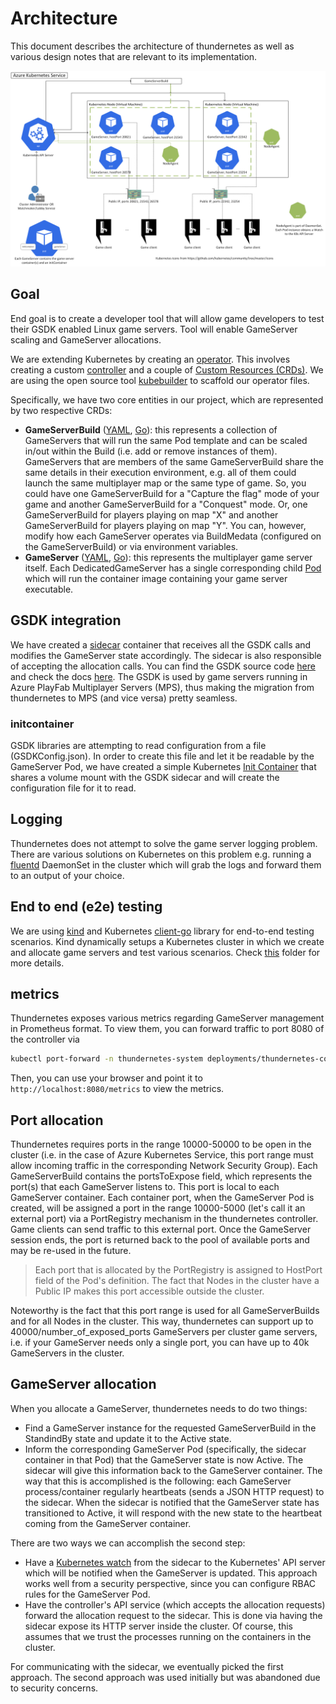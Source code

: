 # Architecture

This document describes the architecture of thundernetes as well as various design notes that are relevant to its implementation.

![Architecture diagram](diagram.png)

## Goal

End goal is to create a developer tool that will allow game developers to test their GSDK enabled Linux game servers. Tool will enable GameServer scaling and GameServer allocations. 

We are extending Kubernetes by creating an [operator](https://kubernetes.io/docs/concepts/extend-kubernetes/operator/). This involves creating a custom [controller](https://kubernetes.io/docs/concepts/architecture/controller/) and a couple of [Custom Resources (CRDs)](https://kubernetes.io/docs/concepts/extend-kubernetes/api-extension/custom-resources/). We are using the open source tool [kubebuilder](https://github.com/kubernetes-sigs/kubebuilder) to scaffold our operator files.

Specifically, we have two core entities in our project, which are represented by two respective CRDs:

- **GameServerBuild** ([YAML](../operator/config/crd/bases/mps.playfab.com_gameserverbuildss.yaml), [Go](../operator/api/v1alpha1/gameserverbuild_types.go)): this represents a collection of GameServers that will run the same Pod template and can be scaled in/out within the Build (i.e. add or remove instances of them). GameServers that are members of the same GameServerBuild share the same details in their execution environment, e.g. all of them could launch the same multiplayer map or the same type of game. So, you could have one GameServerBuild for a "Capture the flag" mode of your game and another GameServerBuild for a "Conquest" mode. Or, one GameServerBuild for players playing on map "X" and another GameServerBuild for players playing on map "Y". You can, however, modify how each GameServer operates via BuildMedata (configured on the GameServerBuild) or via environment variables. 
- **GameServer** ([YAML](../operator/config/crd/bases/mps.playfab.com_gameservers.yaml), [Go](../operator/api/v1alpha1/gameserver_types.go)): this represents the multiplayer game server itself. Each DedicatedGameServer has a single corresponding child [Pod](https://kubernetes.io/docs/concepts/workloads/pods/pod/) which will run the container image containing your game server executable.

## GSDK integration

We have created a [sidecar](https://www.magalix.com/blog/the-sidecar-pattern) container that receives all the GSDK calls and modifies the GameServer state accordingly. The sidecar is also responsible of accepting the allocation calls. You can find the GSDK source code [here](https://github.com/PlayFab/gsdk) and check the docs [here](https://docs.microsoft.com/en-us/gaming/playfab/features/multiplayer/servers/integrating-game-servers-with-gsdk). The GSDK is used by game servers running in Azure PlayFab Multiplayer Servers (MPS), thus making the migration from thundernetes to MPS (and vice versa) pretty seamless.

### initcontainer

GSDK libraries are attempting to read configuration from a file (GSDKConfig.json). In order to create this file and let it be readable by the GameServer Pod, we have created a simple Kubernetes [Init Container](https://kubernetes.io/docs/concepts/workloads/pods/init-containers/) that shares a volume mount with the GSDK sidecar and will create the configuration file for it to read.

## Logging

Thundernetes does not attempt to solve the game server logging problem. There are various solutions on Kubernetes on this problem e.g. running a [fluentd](https://www.fluentd.org/) DaemonSet in the cluster which will grab the logs and forward them to an output of your choice. 

## End to end (e2e) testing

We are using [kind](https://kind.sigs.k8s.io/) and Kubernetes [client-go](https://github.com/kubernetes/client-go) library for end-to-end testing scenarios. Kind dynamically setups a Kubernetes cluster in which we create and allocate game servers and test various scenarios. Check [this](../e2e) folder for more details.

## metrics 

Thundernetes exposes various metrics regarding GameServer management in Prometheus format. To view them, you can forward traffic to port 8080 of the controller via

```bash
kubectl port-forward -n thundernetes-system deployments/thundernetes-controller-manager 8080:8080
```

Then, you can use your browser and point it to `http://localhost:8080/metrics` to view the metrics.

## Port allocation

Thundernetes requires ports in the range 10000-50000 to be open in the cluster (i.e. in the case of Azure Kubernetes Service, this port range must allow incoming traffic in the corresponding Network Security Group). Each GameServerBuild contains the portsToExpose field, which represents the port(s) that each GameServer listens to. This port is local to each GameServer container. Each container port, when the GameServer Pod is created, will be assigned a port in the range 10000-5000 (let's call it an external port) via a PortRegistry mechanism in the thundernetes controller. Game clients can send traffic to this external port. Once the GameServer session ends, the port is returned back to the pool of available ports and may be re-used in the future.

> Each port that is allocated by the PortRegistry is assigned to HostPort field of the Pod's definition. The fact that Nodes in the cluster have a Public IP makes this port accessible outside the cluster.

Noteworthy is the fact that this port range is used for all GameServerBuilds and for all Nodes in the cluster. This way, thundernetes can support up to 40000/number_of_exposed_ports GameServers per cluster game servers, i.e. if your GameServer needs only a single port, you can have up to 40k GameServers in the cluster.

## GameServer allocation

When you allocate a GameServer, thundernetes needs to do two things:

- Find a GameServer instance for the requested GameServerBuild in the StandindBy state and update it to the Active state.
- Inform the corresponding GameServer Pod (specifically, the sidecar container in that Pod) that the GameServer state is now Active. The sidecar will give this information back to the GameServer container. The way that this is accomplished is the following: each GameServer process/container regularly heartbeats (sends a JSON HTTP request) to the sidecar. When the sidecar is notified that the GameServer state has transitioned to Active, it will respond with the new state to the heartbeat coming from the GameServer container.

There are two ways we can accomplish the second step:

- Have a [Kubernetes watch](https://kubernetes.io/docs/reference/using-api/api-concepts/#efficient-detection-of-changes) from the sidecar to the Kubernetes' API server which will be notified when the GameServer is updated. This approach works well from a security perspective, since you can configure RBAC rules for the GameServer Pod.
- Have the controller's API service (which accepts the allocation requests) forward the allocation request to the sidecar. This is done via having the sidecar expose its HTTP server inside the cluster. Of course, this assumes that we trust the processes running on the containers in the cluster.

For communicating with the sidecar, we eventually picked the first approach. The second approach was used initially but was abandoned due to security concerns.